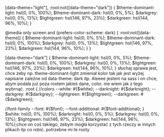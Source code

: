 [data-theme="light"],
:root:not([data-theme="dark"]) {
  $theme-dominant-light: hsl(0, 0%, 100%);
  $theme-dominant-dark: hsl(0, 0%, 5%);
  $darkgrey: hsl(0, 0%, 13%);
  $lightgreen: hsl(146, 97%, 23%);
  $darkgreen: hsl(144, 96%, 10%);
}

@media only screen and (prefers-color-scheme: dark) {
   :root:not([data-theme]) {
    $theme-dominant-light: hsl(0, 0%, 5%);
    $theme-dominant-dark: hsl(0, 0%, 100%);
    $darkgrey: hsl(0, 0%, 13%);
    $lightgreen: hsl(146, 97%, 23%);
    $darkgreen: hsl(144, 96%, 10%);
   }
}

[data-theme="dark"] {
  $theme-dominant-light: hsl(0, 0%, 5%);
  $theme-dominant-dark: hsl(0, 0%, 100%);
  $darkgrey: hsl(0, 0%, 13%);
  $lightgreen: hsl(146, 97%, 23%);
  $darkgreen: hsl(144, 96%, 10%);
}
słuchaj sprawa jest, chce żeby np. theme-dominant-light zmieniał kolor tak jak jest wyżej napisane zależne od data-theme: dark itp. Aleeee jestem na sass i on chce, abym podała już poza rootem jakieś dane, color. nie wiem jak z tego wybrnąć.  :root {
  //colors 
  --white: #{$white};
  --darknight: #{$darknight};
  --darkgrey: #{$darkgrey};
  --lightgreen: #{$lightgreen};
  --darkgreen: #{$darkgreen};

  //font-family
  --font: #{$font};
  --font-additional: #{$font-additional};
} $white: hsl(0, 0%, 100%);
$darknight: hsl(0, 0%, 5%);
$darkgrey: hsl(0, 0%, 13%);
$lightgreen: hsl(146, 97%, 23%);
$darkgreen: hsl(144, 96%, 10%);chce on coś takiego, żebym mogła korzystać z tych rzeczy w innych plikach itp co robić. potrzebne mi te rooty